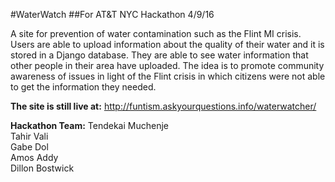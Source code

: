 #WaterWatch
##For AT&T NYC Hackathon 4/9/16

A site for prevention of water contamination such as the Flint MI crisis. Users are able to upload information about the quality of their water and it is stored in a Django database. They are able to see water information that other people in their area have uploaded. The idea is to promote community awareness of issues in light of the Flint crisis in which citizens were not able to get the information they needed.

<b>The site is still live at:</b>
http://funtism.askyourquestions.info/waterwatcher/

<b>Hackathon Team:</b>
Tendekai Muchenje<br>
Tahir Vali<br>
Gabe Dol<br>
Amos Addy<br>
Dillon Bostwick<br>
